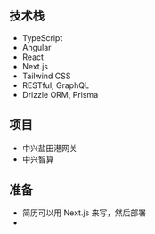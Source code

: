 
## 技术栈

- TypeScript 
- Angular
- React
- Next.js
- Tailwind CSS
- RESTful, GraphQL 
- Drizzle ORM, Prisma

## 项目

- 中兴盐田港网关
- 中兴智算

## 准备

- 简历可以用 Next.js 来写，然后部署
- 